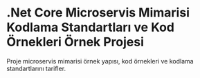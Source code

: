 # .Net Core Microservis Mimarisi Kodlama Standartları ve Kod Örnekleri Örnek Projesi

Proje microservis mimarisi örnek yapısı, kod örnekleri ve kodlama standartlarını tarifler.
